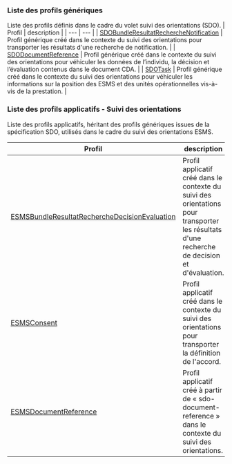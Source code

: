 ### Liste des profils génériques
Liste des profils définis dans le cadre du volet suivi des orientations (SDO).
| Profil  | description |
| --- | --- |
| [SDOBundleResultatRechercheNotification](StructureDefinition-sdo-bundle-resultat-recherche-notification-esms.html) | Profil générique créé dans le contexte du suivi des orientations pour transporter les résultats d'une recherche de notification. |
| [SDODocumentReference](StructureDefinition-sdo-document-reference.html) | Profil générique créé dans le contexte du suivi des orientations pour véhiculer les données de l’individu, la décision et l’évaluation contenus dans le document CDA. |
| [SDOTask](StructureDefinition-sdo-task.html) | Profil générique créé dans le contexte du suivi des orientations pour véhiculer les informations sur la position des ESMS et des unités opérationnelles vis-à-vis de la prestation. |


### Liste des profils applicatifs - Suivi des orientations

Liste des profils applicatifs, héritant des profils génériques issues de la spécification SDO, utilisés dans le cadre du suivi des orientations ESMS.

| Profil  | description |
| --- | --- |
| [ESMSBundleResultatRechercheDecisionEvaluation](StructureDefinition-esms-bundle-resultat-recherche-decision-evaluation.html) | Profil applicatif créé dans le contexte du suivi des orientations pour transporter les résultats d'une recherche de decision et d'évaluation.|
| [ESMSConsent](StructureDefinition-esms-consent.html) | Profil applicatif créé dans le contexte du suivi des orientations pour transporter la définition de l'accord.|
| [ESMSDocumentReference](StructureDefinition-esms-document-reference.html) | Profil applicatif créé à partir de « sdo-document-reference » dans le contexte du suivi des orientations.|
